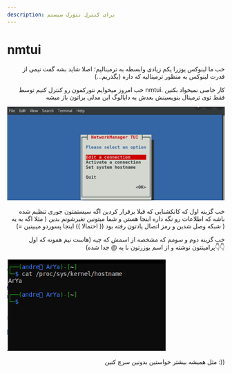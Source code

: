 ```yaml
---
description: برای کنترل نتورک سیستم
---
```


# nmtui

<p align="right">خب ما لینوکس یوزرا یکم زیادی وابسطه به ترمینالیم؛ اصلا شاید بشه گفت نیمی از قدرت لینوکس به منظور ترمینالیه که داره (بگذریم...)</p>

<p align="right">خب امروز میخوایم نتورکمون رو کنترل کنیم توسط nmtui. کار خاصی نمیخواد بکنین فقط توی ترمینال بنویسینش بعدش یه دایالوگ این مدلی براتون باز میشه</p>

![](.gitbook/assets/121.png)

<p align="right">خب گزینه اول که کانکشنایی که قبلا برقرار کردین اگه سیستمتون جوری تنظیم شده باشه که اطلاعات رو نگه داره اینجا هستن و شما میتونین تغیرشونم بدین ( مثلا اگه به یه شبکه وصل شدین و رمز اتصال یادتون رفته بود (( احتمالا )) اینجا پسوردو میبینین =) )</p>

<p align="right">خب گزینه دوم و سومم که مشخصه از اسمش که چیه (هاست نیم همونه که اول پرامپتتون نوشته و از اسم یوزرتون با یه @ جدا شده)👇👇</p>

![](.gitbook/assets/122.png)

<p align="right">مثل همیشه بیشتر خواستین بدونین سرچ کنین :))</p>
